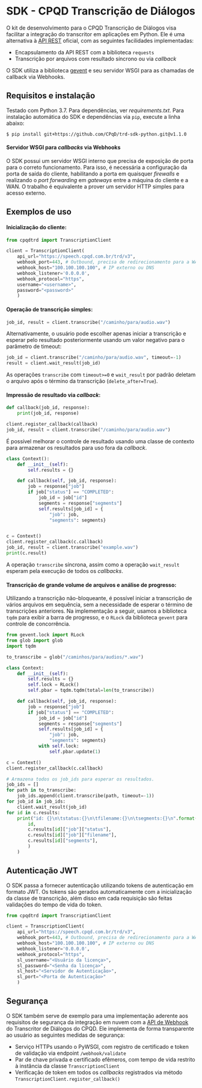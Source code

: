 SDK - CPQD Transcrição de Diálogos
==================================

O kit de desenvolvimento para o CPQD Transcrição de Diálogos visa
facilitar a integração do transcritor em aplicações em Python. Ele
é uma alternativa à [API REST](https://speechweb.cpqd.com.br/trd/docs/latest/)
oficial, com as seguintes facilidades implementadas:

 - Encapsulamento da API REST com a biblioteca `requests`
 - Transcrição por arquivos com resultado síncrono ou via _callback_

O SDK utiliza a biblioteca [gevent](http://www.gevent.org/) e seu servidor WSGI
para as chamadas de callback via Webhooks.

## Requisitos e instalação

Testado com Python 3.7. Para dependências, ver _requirements.txt_.
Para instalação automática do SDK e dependências via `pip`, execute a linha abaixo:

```shell
$ pip install git+https://github.com/CPqD/trd-sdk-python.git@v1.1.0
```

#### Servidor WSGI para _callbacks_ via Webhooks

O SDK possui um servidor WSGI interno que precisa de exposição de porta para o correto
funcionamento. Para isso, é necessária a configuração da porta de saída do cliente,
habilitando a porta em quaisquer _firewalls_ e realizando o _port forwarding_ em _gateways_
entre a máquina do cliente e a WAN. O trabalho é equivalente a prover um servidor HTTP
simples para acesso externo.

## Exemplos de uso

#### Inicialização do cliente:

```python
from cpqdtrd import TranscriptionClient

client = TranscriptionClient(
    api_url="https://speech.cpqd.com.br/trd/v3",
    webhook_port=443, # Outbound, precisa de redirecionamento para a WAN
    webhook_host="100.100.100.100", # IP externo ou DNS
    webhook_listener='0.0.0.0',
    webhook_protocol="https",
    username="<username>",
    password="<password>"
    )
```

#### Operação de transcrição simples:

```python
job_id, result = client.transcribe("/caminho/para/audio.wav")
```

Alternativamente, o usuário pode escolher apenas iniciar a transcrição
e esperar pelo resultado posteriormente usando um valor negativo para o
parâmetro de timeout:

```python
job_id = client.transcribe("/caminho/para/audio.wav", timeout=-1)
result = client.wait_result(job_id)
```

As operações `transcribe` com `timeout>=0` e `wait_result` por padrão deletam o
arquivo após o término da transcrição (`delete_after=True`).

#### Impressão de resultado via _callback_:

```python
def callback(job_id, response):
    print(job_id, response)

client.register_callback(callback)
job_id, result = client.transcribe("/caminho/para/audio.wav")
```

É possível melhorar o controle de resultado usando uma classe de contexto para
armazenar os resultados para uso fora da _callback_.

```python
class Context():
    def __init__(self):
        self.results = {}

    def callback(self, job_id, response):
        job = response["job"]
        if job["status"] == "COMPLETED":
            job_id = job["id"]
            segments = response["segments"]
            self.results[job_id] = {
                "job": job,
                "segments": segments}


c = Context()
client.register_callback(c.callback)
job_id, result = client.transcribe("example.wav")
print(c.result)
```

A operação `transcribe` síncrona, assim como a operação `wait_result` esperam pela
execução de todos os _callbacks_.

#### Transcrição de grande volume de arquivos e análise de progresso:

Utilizando a transcrição não-bloqueante, é possível iniciar a transcrição de
vários arquivos em sequência, sem a necessidade de esperar o término de
transcrições anteriores. Na implementação a seguir, usamos a biblioteca
`tqdm` para exibir a barra de progresso, e o `RLock` da biblioteca
`gevent` para controle de concorrência.

```python
from gevent.lock import RLock
from glob import glob
import tqdm

to_transcribe = glob("/caminhos/para/audios/*.wav")

class Context:
    def __init__(self):
        self.results = {}
        self.lock = RLock()
        self.pbar = tqdm.tqdm(total=len(to_transcribe))

    def callback(self, job_id, response):
        job = response["job"]
        if job["status"] == "COMPLETED":
            job_id = job["id"]
            segments = response["segments"]
            self.results[job_id] = {
                "job": job,
                "segments": segments}
            with self.lock:
                self.pbar.update(1)

c = Context()
client.register_callback(c.callback)

# Armazena todos os job_ids para esperar os resultados.
job_ids = []
for path in to_transcribe:
    job_ids.append(client.transcribe(path, timeout=-1))
for job_id in job_ids:
    client.wait_result(job_id)
for id in c.results:
    print("id: {}\n\tstatus:{}\n\tfilename:{}\n\tsegments:{}\n".format(
        id,
        c.results[id]["job"]["status"],
        c.results[id]["job"]["filename"],
        c.results[id]["segments"],
        )
    )
```

## Autenticação JWT
O SDK passa a fornecer autenticação utilizando tokens de autenticação em 
formato JWT. Os tokens são gerados automaticamente com a inicialização da classe 
de transcrição, além disso em cada requisição são feitas validações do tempo de 
vida do token.

```python
from cpqdtrd import TranscriptionClient

client = TranscriptionClient(
    api_url="https://speech.cpqd.com.br/trd/v3",
    webhook_port=443, # Outbound, precisa de redirecionamento para a WAN
    webhook_host="100.100.100.100", # IP externo ou DNS
    webhook_listener='0.0.0.0',
    webhook_protocol="https",
    sl_username="<Usuário da licença>",
    sl_password="<Senha da licença>",
    sl_host="<Servidor de Autenticação>",
    sl_port="<Porta de Autenticação>"
    )
```

## Segurança

O SDK também serve de exemplo para uma implementação aderente aos requisitos
de segurança da integração em nuvem com a
[API de Webhook](https://speechweb.cpqd.com.br/trd/docs/2.4/api_rest/api_webhook.html)
do Transcritor de Diálogos do CPQD. Ele implementa de forma transparente ao usuário
as seguintes medidas de segurança:

 - Serviço HTTPs usando o PyWSGI, com registro de certificado e token de validação
   via endpoint `/webhook/validate`
 - Par de chave privada e certificado efêmeros, com tempo de vida restrito à
   instância da classe `TranscriptionClient`
 - Verificação de token em todos os _callbacks_ registrados via método
   `TranscriptionClient.register_callback()`
